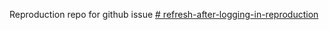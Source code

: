 Reproduction repo for github issue
[# refresh-after-logging-in-reproduction](https://github.com/DevExpress/testcafe/issues/6765)
